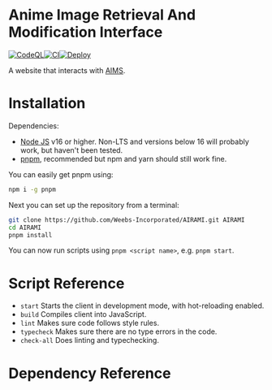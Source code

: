 # Anime Image Retrieval And Modification Interface

[![CodeQL](https://github.com/Weebs-Incorporated/AIRAMI/actions/workflows/codeql-analysis.yml/badge.svg)](https://github.com/Weebs-Incorporated/AIRAMI/actions/workflows/codeql-analysis.yml)[![CI](https://github.com/Weebs-Incorporated/AIRAMI/actions/workflows/node.js.ci.yml/badge.svg)](https://github.com/Weebs-Incorporated/AIRAMI/actions/workflows/node.js.ci.yml)[![Deploy](https://github.com/Weebs-Incorporated/AIRAMI/actions/workflows/deploy.yml/badge.svg)](https://github.com/Weebs-Incorporated/AIRAMI/actions/workflows/deploy.yml)

A website that interacts with [AIMS](https://github.com/Weebs-Incorporated/AIMS).

# Installation

Dependencies:

-   [Node JS](https://nodejs.org/en/) v16 or higher. Non-LTS and versions below 16 will probably work, but haven't been tested.
-   [pnpm](https://pnpm.io/), recommended but npm and yarn should still work fine.

You can easily get pnpm using:

```sh
npm i -g pnpm
```

Next you can set up the repository from a terminal:

```sh
git clone https://github.com/Weebs-Incorporated/AIRAMI.git AIRAMI
cd AIRAMI
pnpm install
```

You can now run scripts using `pnpm <script name>`, e.g. `pnpm start`.

# Script Reference

-   `start` Starts the client in development mode, with hot-reloading enabled.
-   `build` Compiles client into JavaScript.
-   `lint` Makes sure code follows style rules.
-   `typecheck` Makes sure there are no type errors in the code.
-   `check-all` Does linting and typechecking.

# Dependency Reference
